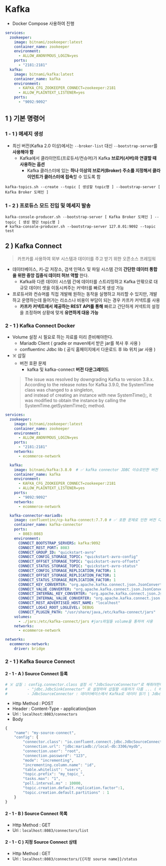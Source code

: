 # Kafka
- Docker Compose 사용하여 진행
```yaml
services:
  zookeeper:
    image: bitnami/zookeeper:latest
    container_name: zookeeper
    environment:
      - ALLOW_ANONYMOUS_LOGIN=yes
    ports:
      - "2181:2181"
  kafka:
    image: bitnami/kafka:latest 
    container_name: kafka
    environment:
      - KAFKA_CFG_ZOOKEEPER_CONNECT=zookeeper:2181
      - ALLOW_PLAINTEXT_LISTENER=yes
    ports:
      - "9092:9092"
```

## 1 ) 기본 명령어

### 1 - 1 ) 메세지 생성
- 최신 버전(Kafka 2.0 이상)에서는 `--broker-list` 대신 `--bootstrap-server`를 **사용해야 함**
  - Kafka에서 클라이언트(프로듀서/컨슈머)가 Kafka **브로커(서버)와 연결할 때 사용하는 옵션**
    - Kafka 클러스터에 있는 **하나 이상의 브로커(Broker) 주소를 지정해서 클라이언트가 클러스터에 접속**할 수 있도록 함
```shell
kafka-topics.sh --create --topic [ 생성할 topic명 ] --bootstrap-server [ Kafka Broker 도메인 ]
```

### 1 - 2 ) 프로듀스 모드 진입 및 메세지 발송
```shell
kafka-console-producer.sh --bootstrap-server [ Kafka Broker 도메인 ] --topic [ 생성 했던 topic명 ]
# kafka-console-producer.sh --bootstrap-server 127.0.01:9092 --topic test
```

## 2 ) Kafka Connect
> 카프카를 사용하여 외부 시스템과 데이터를 주고 받기 위한 오픈소스 프레임워
- 데이터베이스, 키-값 저장소, 검색 인덱스 및 파일 시스템 간의 **간단한 데이터 통합을 위한 중앙 집중식 데이터 허브 역할** 한다.
  -  Kafka와 다른 데이터 시스템 간에 데이터를 스트리밍하고 Kafka 안팎으로 대규모 데이터 셋을 이동시켜주는 커넥터를 빠르게 생성 가능
- 프로듀서와 컨슈머를 직접 개발해 원하는 동작을 실행하고 처리할 수 있지만, 개발하고 운영하는데 들어가는 리소스나 비용이 부담이 되는 경우 카프카 커넥트를 사용
  - **카프카 커넥트에서 제공하는 REST API를 통해** 빠르고 간단하게 커넥트의 설정을 조정하며 상황에 맞게 **유연하게 대응 가능**

### 2 - 1 ) Kafka Connect Docker
- Volume 설정 시 필요로 하는 자료를 미리 준비해야한다.
  - Mariadb Client ( gradle or maven에서 받은 jar를 복사 후 사용 )
  - confluentinc Jdbc lib ( 공식 홈페이지에서 다운로드 후 lib 위치 jar 사용 )
- ☠️ 삽질
  - 버전 호환 문제
    - kafka 및 kafka-connect **버전 다운그레이드**
  > The issue was resolved by downgrading Kafka to version 3.8.x. According to the release notes for Kafka 3.9.0, the SystemTime class was changed to a singleton,   
  > and instead of creating an instance with new SystemTime();, it was modified to obtain the instance by calling the SystemTime.getSystemTime(); method.
```yaml
services:
  zookeeper:
    image: bitnami/zookeeper:latest
    container_name: zookeeper
    environment:
      - ALLOW_ANONYMOUS_LOGIN=yes
    ports:
      - "2181:2181"
    networks:
      - ecommerce-network

  kafka:
    image: bitnami/kafka:3.8.0  # ✅ kafka connector JDBC 이슈로인한 버전 다운
    container_name: kafka
    environment:
      - KAFKA_CFG_ZOOKEEPER_CONNECT=zookeeper:2181
      - ALLOW_PLAINTEXT_LISTENER=yes
    ports:
      - "9092:9092"
    networks:
      - ecommerce-network

  kafka-connector-mariadb:
    image: confluentinc/cp-kafka-connect:7.7.0 # ✅ 호환 문제로 인한 버전 다운
    container_name: kafka-connector
    ports:
      - 8083:8083
    environment:
      CONNECT_BOOTSTRAP_SERVERS: kafka:9092
      CONNECT_REST_PORT: 8083
      CONNECT_GROUP_ID: "quickstart-avro"
      CONNECT_CONFIG_STORAGE_TOPIC: "quickstart-avro-config"
      CONNECT_OFFSET_STORAGE_TOPIC: "quickstart-avro-offsets"
      CONNECT_STATUS_STORAGE_TOPIC: "quickstart-avro-status"
      CONNECT_CONFIG_STORAGE_REPLICATION_FACTOR: 1
      CONNECT_OFFSET_STORAGE_REPLICATION_FACTOR: 1
      CONNECT_STATUS_STORAGE_REPLICATION_FACTOR: 1
      CONNECT_KEY_CONVERTER: "org.apache.kafka.connect.json.JsonConverter"
      CONNECT_VALUE_CONVERTER: "org.apache.kafka.connect.json.JsonConverter"
      CONNECT_INTERNAL_KEY_CONVERTER: "org.apache.kafka.connect.json.JsonConverter"
      CONNECT_INTERNAL_VALUE_CONVERTER: "org.apache.kafka.connect.json.JsonConverter"
      CONNECT_REST_ADVERTISED_HOST_NAME: "localhost"
      CONNECT_LOG4J_ROOT_LOGLEVEL: DEBUG
      CONNECT_PLUGIN_PATH: "/usr/share/java,/etc/kafka-connect/jars"
    volumes:
      - ./jars:/etc/kafka-connect/jars #jars파일들 volume을 통하여 사용
    networks:
      - ecommerce-network

networks:
  ecommerce-network:
    driver: bridge

```

### 2 - 1 ) Kafka Source Connect 

#### 2 - 1 - A ) Source Connect 등록 
```yaml
# ☠️ 삽질 : config.connector.class 설정 시 "JdbcSourceConnector"로 해줘야한다.. 
#         - "jdbc.JdbcSinkConnector" 로 설정하여 삽질함 사용처가 다름 ... ( 에러가 없어 더 찾기 오래 걸림 )
#         - JdbcSourceConnector : 데이터베이스에서 Kafka로 데이터 읽기 | JdbcSinkConnector : Kafka에서 데이터베이스로 데이터 쓰기
```
- Http Method : POST
- Header : Content-Type - application/json
- Uri : `localhost:8083/connectors`
- Body
```javascript
{
    "name": "my-source-connect",
    "config": {
        "connector.class": "io.confluent.connect.jdbc.JdbcSourceConnector",
        "connection.url": "jdbc:mariadb://local-db:3306/mydb",
        "connection.user": "root",
        "connection.password": "123",
        "mode": "incrementing",
        "incrementing.column.name": "id",
        "table.whitelist": "users",
        "topic.prefix": "my_topic_",
        "tasks.max": "1",
        "poll.interval.ms" : 10000,
        "topic.creation.default.replication.factor":1,
        "topic.creation.default.partitions" : 1
    }
}
```

#### 2 - 1 - B ) Source Connect 목록 
- Http Method : GET
- Uri : `localhost:8083/connectors/list`

#### 2 - 1 - C ) 지정 Source Connect 상태
- Http Method : GET
- Uri : `localhost:8083/connectors/{{지정 sourse name}}/status`